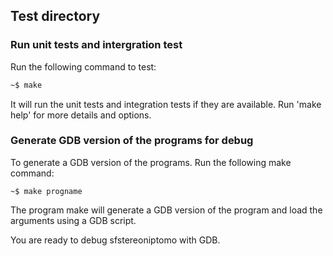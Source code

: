 ## Test directory

### Run unit tests and intergration test

Run the following command to test:

```sh
~$ make
```

It will run the unit tests and integration tests if they are available.
Run 'make help' for more details and options.

### Generate GDB version of the programs for debug

To generate a GDB version of the programs.
Run the following make command:

```sg
~$ make progname
```

The program make will generate a GDB version of the program and load the arguments using a GDB script.

You are ready to debug sfstereoniptomo with GDB.
